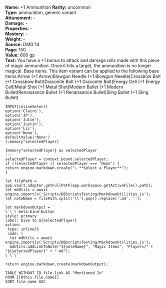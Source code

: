  **Name:** +1 Ammunition
  **Rarity:** uncommon  
  **Type:** ammunition, generic variant  
  **Attunement:** -  
  **Damage:** -  
  **Properties:** -  
  **Mastery:** -  
  **Weight:** -  
  **Source:** DMG'14  
  **Page:** 150  
  **Value:** 600 gp  
  **Text:** You have a +1 bonus to attack and damage rolls made with this piece of magic ammunition. Once it hits a target, the ammunition is no longer magical. Base items. This item variant can be applied to the following base items:Arrow (+1 Arrow)Blowgun Needle (+1 Blowgun Needle)Crossbow Bolt (+1 Crossbow Bolt)Draconite Bolt (+1 Draconite Bolt)Energy Cell (+1 Energy Cell)Metal Shot (+1 Metal Shot)Modern Bullet (+1 Modern Bullet)Renaissance Bullet (+1 Renaissance Bullet)Sling Bullet (+1 Sling Bullet)
```meta-bind
INPUT[inlineSelect(
option('Claire'), 
option('JP'), 
option('Julie'), 
option('Justin'), 
option('Liz'), 
option('None'), 
defaultValue('None')
):memory^selectedPlayer]
```
  
```meta-bind-js-view
{memory^selectedPlayer} as selectedPlayer
---
selectedPlayer = context.bound.selectedPlayer;
if (!selectedPlayer || selectedPlayer === 'None') {
return engine.markdown.create("⚠️ **Select a Player**");
}

let filePath = app.vault.adapter.getFullPath(app.workspace.getActiveFile().path);
let mdUtils = await engine.importJs('Scripts/DBScriptsTesting/MarkdownUtilities.js');
let noteName = filePath.split('\\').pop().replace('.md', '');

let markdownOutput = `
\`\`\`meta-bind-button
style: primary
label: Give to ${selectedPlayer}
action:
 type: inlineJS
 code: |
  let mdUtils = await engine.importJs('Scripts/DBScriptsTesting/MarkdownUtilities.js');
  mdUtils.addLinkToNote("${noteName}", "Magic Items", "Players/" + "${selectedPlayer}" + ".md");
\`\`\``

return engine.markdown.create(markdownOutput);
```
  


```dataview
TABLE WITHOUT ID file.link AS "Mentioned In"
FROM [[#this.file.name]]
SORT file.name ASC
```
  